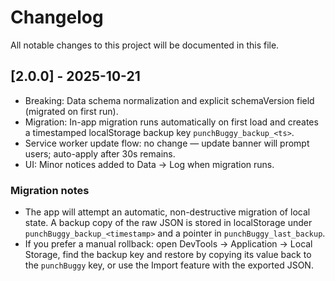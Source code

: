 # Changelog

All notable changes to this project will be documented in this file.

## [2.0.0] - 2025-10-21
- Breaking: Data schema normalization and explicit schemaVersion field (migrated on first run).
- Migration: In-app migration runs automatically on first load and creates a timestamped localStorage backup key `punchBuggy_backup_<ts>`.
- Service worker update flow: no change — update banner will prompt users; auto-apply after 30s remains.
- UI: Minor notices added to Data → Log when migration runs.

### Migration notes
- The app will attempt an automatic, non-destructive migration of local state. A backup copy of the raw JSON is stored in localStorage under `punchBuggy_backup_<timestamp>` and a pointer in `punchBuggy_last_backup`.
- If you prefer a manual rollback: open DevTools → Application → Local Storage, find the backup key and restore by copying its value back to the `punchBuggy` key, or use the Import feature with the exported JSON.
